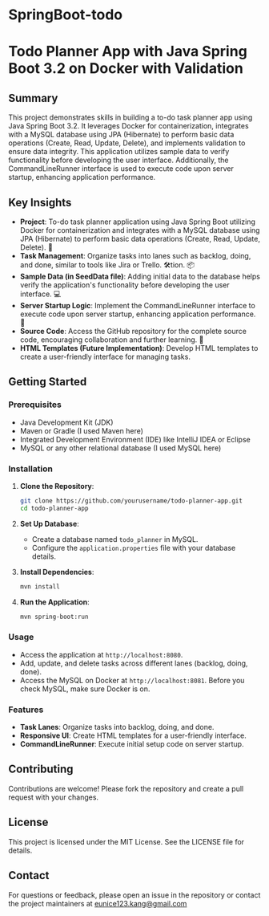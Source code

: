 # SpringBoot-todo
# Todo Planner App with Java Spring Boot 3.2 on Docker with Validation

## Summary
This project demonstrates skills in building a to-do task planner app using Java Spring Boot 3.2. It leverages Docker for containerization, integrates with a MySQL database using JPA (Hibernate) to perform basic data operations (Create, Read, Update, Delete), and implements validation to ensure data integrity. This application utilizes sample data to verify functionality before developing the user interface. Additionally, the CommandLineRunner interface is used to execute code upon server startup, enhancing application performance.

## Key Insights
- **Project**: To-do task planner application using Java Spring Boot utilizing Docker for containerization and integrates with a MySQL database using JPA (Hibernate) to perform basic data operations (Create, Read, Update, Delete). 📝
- **Task Management**: Organize tasks into lanes such as backlog, doing, and done, similar to tools like Jira or Trello. 🛠️tion. 📦
- **Sample Data (in SeedData file)**: Adding initial data to the database helps verify the application's functionality before developing the user interface. 💻
- **Server Startup Logic**: Implement the CommandLineRunner interface to execute code upon server startup, enhancing application performance. 🚀
- **Source Code**: Access the GitHub repository for the complete source code, encouraging collaboration and further learning. 📂
- **HTML Templates (Future Implementation)**: Develop HTML templates to create a user-friendly interface for managing tasks.

## Getting Started

### Prerequisites
- Java Development Kit (JDK)
- Maven or Gradle (I used Maven here)
- Integrated Development Environment (IDE) like IntelliJ IDEA or Eclipse
- MySQL or any other relational database (I used MySQL here)

### Installation
1. **Clone the Repository**:
   ```sh
   git clone https://github.com/yourusername/todo-planner-app.git
   cd todo-planner-app
   ```

2. **Set Up Database**:
   - Create a database named `todo_planner` in MySQL.
   - Configure the `application.properties` file with your database details.

3. **Install Dependencies**:
   ```sh
   mvn install
   ```

4. **Run the Application**:
   ```sh
   mvn spring-boot:run
   ```

### Usage
- Access the application at `http://localhost:8080`.
- Add, update, and delete tasks across different lanes (backlog, doing, done).
- Access the MySQL on Docker at `http://localhost:8081`. Before you check MySQL, make sure Docker is on.

### Features
- **Task Lanes**: Organize tasks into backlog, doing, and done.
- **Responsive UI**: Create HTML templates for a user-friendly interface.
- **CommandLineRunner**: Execute initial setup code on server startup.

## Contributing
Contributions are welcome! Please fork the repository and create a pull request with your changes.

## License
This project is licensed under the MIT License. See the LICENSE file for details.

## Contact
For questions or feedback, please open an issue in the repository or contact the project maintainers at eunice123.kang@gmail.com
